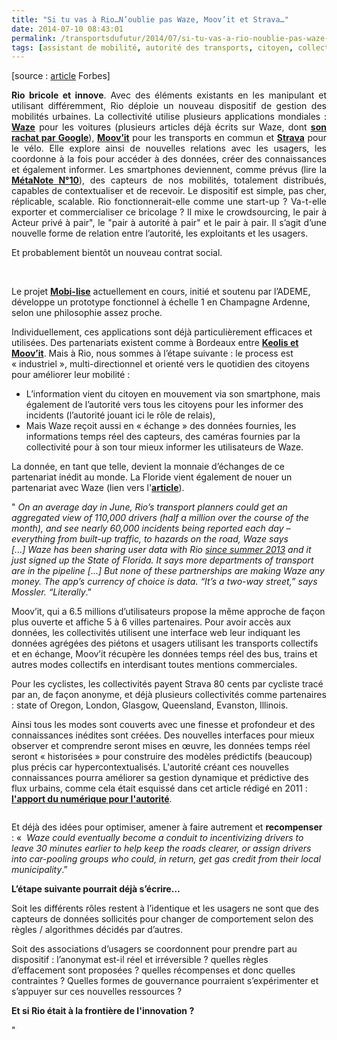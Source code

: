 ```yaml
---
title: "Si tu vas à Rio…N’oublie pas Waze, Moov’it et Strava…"
date: 2014-07-10 08:43:01
permalink: /transportsdufutur/2014/07/si-tu-vas-a-rio-noublie-pas-waze-moovit-et-strava.html
tags: [assistant de mobilité, autorité des transports, citoyen, collectivité, commuter, confiance, congestion, connectivité, données réelles, innovation, intelligence collective, internet]
---
```


<p>[source : <a href="http://www.forbes.com/sites/parmyolson/2014/07/07/why-google-waze-helps-local-governments-track-its-users/">article</a> Forbes]</p> <p style="text-align: justify"><strong>Rio bricole et innove</strong>. Avec des éléments existants en les manipulant et utilisant différemment, Rio déploie un nouveau dispositif de gestion des mobilités urbaines. La collectivité utilise plusieurs applications mondiales : <a href="https://www.waze.com/fr/" target="_blank"><strong>Waze</strong></a> pour les voitures (plusieurs articles déjà écrits sur Waze, dont <a href="http://click.typepad.com/api/click?format=go&jsonp=vglnk_jsonp_14049738412186&key=7626aa89b5cdca8c8b5ad715622cd669&libId=caf0a703-301e-4d2c-9ad5-6bb7d98991ba&loc=http%3A%2F%2Ftransportsdufutur.ademe.fr%2F.services%2Fblog%2F6a0120a66d2ad4970b0128756e7ed4970c%2Fsearch%2Fpage%2F2%2F%3Ffilter.q%3Dinterface&v=1&out=http%3A%2F%2Fwidget6.linkwithin.com%2Fredirect%3Furl%3Dhttp%253A%2F%2Ftransportsdufutur.ademe.fr%2Fblog%2F2013%2F06%2Fgoogle-ach%2525C3%2525A8te-waze-sans-doute-une-%2525C3%2525A9volution-majeure-dans-le-domaine-des-transports.html%26rtype%3D%26vars%3D%255B%2522http%253A%2F%2Ftransportsdufutur.ademe.fr%2F.services%2Fblog%2F6a0120a66d2ad4970b0128756e7ed4970c%2Fsearch%2Fpage%2F2%2F%253Ffilter.q%253Dinterface%2522%252C%2520668933%252C%25200%252C%2520%2522http%253A%2F%2Ftransportsdufutur.ademe.fr%2Fblog%2F2010%2F03%2Fwaze-arrive-en-france-cest-quoi-.html%2522%252C%2520105446391%252C%25200%252C%2520315252297%255D%26ts%3D1404973841038&ref=http%3A%2F%2Ftransportsdufutur.ademe.fr%2F.services%2Fblog%2F6a0120a66d2ad4970b0128756e7ed4970c%2Fsearch%3Ffilter.q%3Dinterface&title=Gabriel%20Plassat&txt=Google%20ach%C3%A8te%20Waze%2C%20sans%20doute%20une%20evolution%20majeure%20dans%20le%20domaine%20des%20transports" target="_blank"><strong>son rachat par Google</strong></a>), <a href="http://www.moovitapp.com/fr/" target="_blank"><strong>Moov’it</strong></a> pour les transports en commun et <a href="http://www.strava.com/" target="_blank"><strong>Strava</strong></a> pour le vélo. Elle explore ainsi de nouvelles relations avec les usagers, les coordonne à la fois pour accéder à des données, créer des connaissances et également informer. Les smartphones deviennent, comme prévus (lire la <a href="https://gabrielplassat.github.io/transportsdufutur/2010/11/metanote-tdf-10-nous-etions-nous-sommes-et-nous-serons-des-cyborgs-lassistant-personnel-de-mobilite.html" target="_blank"><strong>MétaNote N°10</strong></a>), des capteurs de nos mobilités, totalement distribués, capables de contextualiser et de recevoir. Le dispositif est simple, pas cher, réplicable, scalable. Rio fonctionnerait-elle comme une start-up ? Va-t-elle exporter et commercialiser ce bricolage ? Il mixe le crowdsourcing, le pair à Acteur privé à pair", le "pair à autorité à pair" et le pair à pair. Il s’agit d’une nouvelle forme de relation entre l’autorité, les exploitants et les usagers.</p> <p style=""text-align: justify"">Et probablement bientôt un nouveau contrat social.</p> <p style=""text-align: justify""> </p>   <!--more-->  <p style=""text-align: justify"">Le projet <a href="https://gabrielplassat.github.io/transportsdufutur/2014/03/du-changement-de-comportement-a-lengagement-citoyen.html"" target=""_blank""><strong>Mobi-lise</strong></a> actuellement en cours, initié et soutenu par l’ADEME, développe un prototype fonctionnel à échelle 1 en Champagne Ardenne, selon une philosophie assez proche.</p> <p style=""text-align: justify"">Individuellement, ces applications sont déjà particulièrement efficaces et utilisées. Des partenariats existent comme à Bordeaux entre <a href=""http://www.busetcar.com/actualites/detail/71658/une-appli-d-entraide-pour-les-usagers-des-transports-bordelais.html""><strong>Keolis et Moov’it</strong></a>. Mais à Rio, nous sommes à l’étape suivante : le process est « industriel », multi-directionnel et orienté vers le quotidien des citoyens pour améliorer leur mobilité :</p> <ul style=""text-align: justify""> <li>L’information vient du citoyen en mouvement via son smartphone, mais également de l’autorité vers tous les citoyens pour les informer des incidents (l’autorité jouant ici le rôle de relais),</li> <li>Mais Waze reçoit aussi en « échange » des données fournies, les informations temps réel des capteurs, des caméras fournies par la collectivité pour à son tour mieux informer les utilisateurs de Waze.</li> </ul> <p style=""text-align: justify"">La donnée, en tant que telle, devient la monnaie d’échanges de ce partenariat inédit au monde. La Floride vient également de nouer un partenariat avec Waze (lien vers l'<a href=""http://news.wfsu.org/post/florida-partners-google-owned-waze-app-enhance-511-road-alerts"" target=""_blank""><strong>article</strong></a>).</p> <p style=""text-align: justify"">" <em>On an average day in June, Rio’s transport planners could get an aggregated view of 110,000 drivers (half a million over the course of the month), and see nearly 60,000 incidents being reported each day – everything from built-up traffic, to hazards on the road, Waze says [...] Waze has been sharing user data with Rio <a href=""http://oglobo.globo.com/sociedade/tecnologia/prefeitura-comeca-usar-waze-no-centro-de-operacoes-rio-9152370"">since summer 2013</a> and it just signed up the State of Florida. It says more departments of transport are in the pipeline [...] But none of these partnerships are making Waze any money. The app’s currency of choice is data. “It’s a two-way street,” says Mossler. “Literally</em>.”</p> <p style=""text-align: justify"">Moov’it, qui a 6.5 millions d’utilisateurs propose la même approche de façon plus ouverte et affiche 5 à 6 villes partenaires. Pour avoir accès aux données, les collectivités utilisent une interface web leur indiquant les données agrégées des piétons et usagers utilisant les transports collectifs et en échange, Moov’it récupère les données temps réel des bus, trains et autres modes collectifs en interdisant toutes mentions commerciales.</p> <p style=""text-align: justify"">Pour les cyclistes, les collectivités payent Strava 80 cents par cycliste tracé par an, de façon anonyme, et déjà plusieurs collectivités comme partenaires : state of Oregon, London, Glasgow, Queensland, Evanston, Illinois.</p> <p style=""text-align: justify"">Ainsi tous les modes sont couverts avec une finesse et profondeur et des connaissances inédites sont créées. Des nouvelles interfaces pour mieux observer et comprendre seront mises en œuvre, les données temps réel seront « historisées » pour construire des modèles prédictifs (beaucoup) plus précis car hypercontextualisés. L'autorité créant ces nouvelles connaissances pourra améliorer sa gestion dynamique et prédictive des flux urbains, comme cela était esquissé dans cet article rédigé en 2011 : <a href="https://gabrielplassat.github.io/transportsdufutur/2011/03/lapport-des-tic-dans-les-transports-vers-le-citoyen-mais-egalement-vers-lautorite.html"" target=""_blank""><strong>l'apport du numérique pour l'autorité</strong></a>.</p> <p style=""text-align: justify""><a class=""asset-img-link"" href="https://gabrielplassat.github.io/transportsdufutur/wp-content/uploads/sites/6/old/6a0120a66d2ad4970b01a511de87ef970c-pi.png""><img alt=""Flux"" border=""0"" class=""asset  asset-image at-xid-6a0120a66d2ad4970b01a511de87ef970c image-full img-responsive"" src=""/wp-content/uploads/sites/6/old/6a0120a66d2ad4970b01a511de87ef970c-800wi.png"" title=""Flux"" /></a></p> <p style=""text-align: justify"">Et déjà des idées pour optimiser, amener à faire autrement et <strong>recompenser</strong> : «  <em>Waze could eventually become a conduit to incentivizing drivers to leave 30 minutes earlier to help keep the roads clearer, or assign drivers into car-pooling groups who could, in return, get gas credit from their local municipality</em>.”</p> <p style=""text-align: justify""><strong>L’étape suivante pourrait déjà s’écrire…</strong></p> <p style=""text-align: justify"">Soit les différents rôles restent à l’identique et les usagers ne sont que des capteurs de données sollicités pour changer de comportement selon des règles / algorithmes décidés par d’autres.</p> <p style=""text-align: justify"">Soit des associations d’usagers se coordonnent pour prendre part au dispositif : l’anonymat est-il réel et irréversible ? quelles règles d’effacement sont proposées ? quelles récompenses et donc quelles contraintes ? Quelles formes de gouvernance pourraient s’expérimenter et s’appuyer sur ces nouvelles ressources ?</p> <p style=""text-align: justify""><strong>Et si Rio était à la frontière de l'innovation ?</strong></p>"
